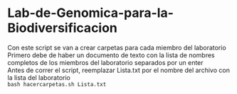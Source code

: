 # Lab-de-Genomica-para-la-Biodiversificacion
Con este script se van a crear carpetas para cada miembro del laboratorio 
Primero debe de haber un documento de texto con la lista de nombres completos de los miembros del laboratorio separados por un enter  
Antes de correr el script, reemplazar Lista.txt por el nombre del archivo con la lista del laboratorio  
`bash hacercarpetas.sh Lista.txt`
